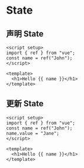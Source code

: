 # State

## 声明 State

```vue
<script setup>
import { ref } from "vue";
const name = ref("John");
</script>

<template>
  <h1>Hello {{ name }}</h1>
</template>
```

## 更新 State

```vue
<script setup>
import { ref } from "vue";
const name = ref("John");
name.value = "Jane";
</script>

<template>
  <h1>Hello {{ name }}</h1>
</template>
```

